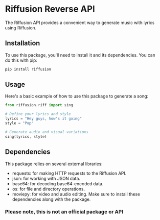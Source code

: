 # Riffusion Reverse API
The Riffusion API provides a convenient way to generate music with lyrics using Riffusion.

## Installation

To use this package, you'll need to install it and its dependencies. You can do this with pip:

```bash
pip install riffusion
```

## Usage
Here's a basic example of how to use this package to generate a song:
```py
from riffusion.riff import sing

# Define your lyrics and style
lyrics = "Hey guys, how's it going"
style = "Pop"

# Generate audio and visual variations
sing(lyrics, style)
```

## Dependencies
This package relies on several external libraries:

* requests: for making HTTP requests to the Riffusion API.
* json: for working with JSON data.
* base64: for decoding base64-encoded data.
* os: for file and directory operations.
* moviepy: for video and audio editing.
Make sure to install these dependencies along with the package.

### Please note, this is not an official package or API